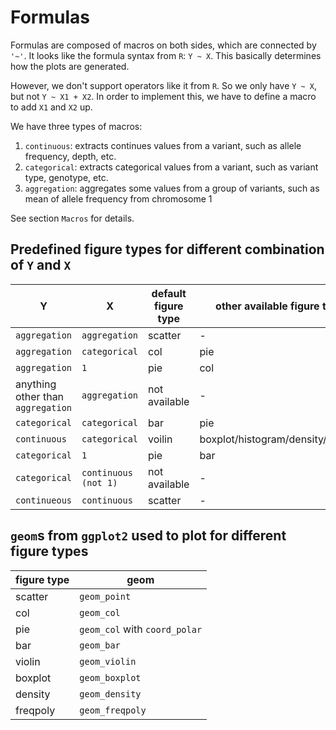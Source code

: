 # Formulas

Formulas are composed of macros on both sides, which are connected by `'~'`. It looks like the formula syntax from `R`: `Y ~ X`. This basically determines how the plots are generated.

However, we don't support operators like it from `R`. So we only have `Y ~ X`, but not `Y ~ X1 + X2`. In order to implement this, we have to define a macro to add `X1` and `X2` up.

We have three types of macros:
1. `continuous`: extracts continues values from a variant, such as allele frequency, depth, etc.
2. `categorical`: extracts categorical values from a variant, such as variant type, genotype, etc.
3. `aggregation`: aggregates some values from a group of variants, such as mean of allele frequency from chromosome 1

See section `Macros` for details.

## Predefined figure types for different combination of `Y` and `X`

|Y|X|default figure type|other available figure types|
|-|-|-|-|
|`aggregation`|`aggregation`|scatter|-|
|`aggregation`|`categorical`|col|pie|
|`aggregation`|`1`|pie|col|
|anything other than `aggregation`|`aggregation`|not available|-|
|`categorical`|`categorical`|bar|pie|
|`continuous`|`categorical`|voilin|boxplot/histogram/density/freqpoly|
|`categorical`|`1`|pie|bar|
|`categorical`|`continuous (not 1)`|not available|-|
|`continueous`|`continuous`|scatter|-|

## `geom`s from `ggplot2` used to plot for different figure types

|figure type|geom|
|-|-|
|scatter|`geom_point`|
|col|`geom_col`|
|pie|`geom_col` with `coord_polar`|
|bar|`geom_bar`|
|violin|`geom_violin`|
|boxplot|`geom_boxplot`|
|density|`geom_density`|
|freqpoly|`geom_freqpoly`|
